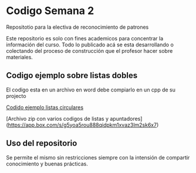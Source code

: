 # Codigo Semana 2

 Repositotio para la electiva de reconocimiento de patrones

 Este repositorio es solo con fines academicos para concentrar la información del curso.
 Todo lo publicado acá se esta desarrollando o colectando del proceso de construcción que el profesor hacer sobre materiales.

## Codigo ejemplo sobre listas dobles

El codigo esta en un archivo en word debe compiarlo en un cpp de su projecto

[Codido ejemplo listas circulares](https://app.box.com/s/wurej6euluiro0wm2au2q3c4r9r7h8n6)

[Archivo zip con varios codigos de listas y apuntadores] (https://app.box.com/s/g5yoa5rou888qidpkm1xvaz3lm2sk6x7)


 ## Uso del repositorio
 Se permite el mismo sin restricciones siempre con la intensión de compartir conocimiento y buenas prácticas.
 
